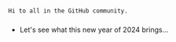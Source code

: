 ### 
    Hi to all in the GitHub community.
###
- Let's see what this new year of 2024 brings...
###
